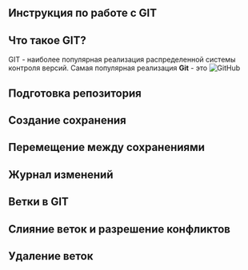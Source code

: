 ## Инструкция по работе с GIT

## Что такое GIT?

GIT - наиболее популярная реализация распределенной системы контроля версий. Самая популярная реализация **Git** - это ![GitHub](https://GitHub.com/)

## Подготовка репозитория

## Создание сохранения

## Перемещение между сохранениями

## Журнал изменений

## Ветки в GIT

## Слияние веток и разрешение конфликтов

## Удаление веток

